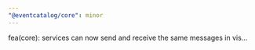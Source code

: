 ```yaml
---
"@eventcatalog/core": minor
---
```


fea(core): services can now send and receive the same messages in vis…
